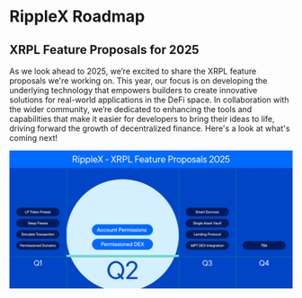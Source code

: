 # RippleX Roadmap


## XRPL Feature Proposals for 2025

As we look ahead to 2025, we’re excited to share the XRPL feature proposals we're working on. This year, our focus is on developing the underlying technology that empowers builders to create innovative solutions for real-world applications in the DeFi space. In collaboration with the wider community, we’re dedicated to enhancing the tools and capabilities that make it easier for developers to bring their ideas to life, driving forward the growth of decentralized finance. Here's a look at what's coming next!


[![RippleX XRPL Feature Proposals for 2025](/images/ripplex-xrpl-feature-proposals-q2-2025.svg "RippleX XRPL Feature Proposals for 2025")](/images/ripplex-xrpl-feature-proposals-q2-2025.svg)